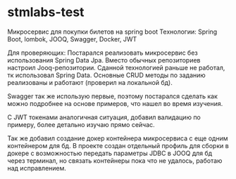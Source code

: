 # stmlabs-test
Микросервис для покупки билетов на spring boot
Технологии: Spring Boot, lombok, JOOQ, Swagger, Docker, JWT

Для проверяющих: Постарался реализовать микросервис без использования Spring Data Jpa. Вместо 
обычных репозиториев настроил Jooq-репозитории. Сданной технологией раньше не работал, тк 
использовал Spring Data. Основные CRUD методы по заданию реализованы и работают (проверил 
на локальной бд). 

Swagger так же использую первые, поэтому постарался сделать как можно подробнее
на основе примеров, что нашел во время изучения. 

С JWT токенами аналогичная ситуация, добавил валидацию по примеру, более детально 
изучаю прямо сейчас.

Так же добавил создание докер контейнера микросервиса с еще одним контейнером для бд. В проекте
создан отдельный профиль для сборки в докере с возможностью передать параметры JDBC в JOOQ для бд через терминал, но
связать контейнеры пока что не удалось, работаю над исправлением.